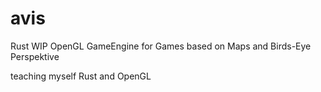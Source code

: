 # avis
Rust WIP OpenGL GameEngine for Games based on Maps and Birds-Eye Perspektive

teaching myself Rust and OpenGL
